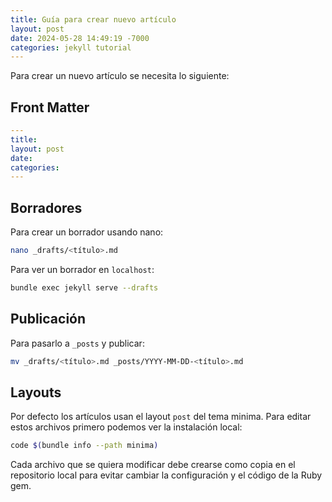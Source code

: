 ```yaml
---
title: Guía para crear nuevo artículo
layout: post
date: 2024-05-28 14:49:19 -7000
categories: jekyll tutorial
---
```


Para crear un nuevo artículo se necesita lo siguiente:

## Front Matter

```yaml
---
title: 
layout: post
date:   
categories: 
---
```

## Borradores

Para crear un borrador usando nano:

```sh
nano _drafts/<título>.md
```

Para ver un borrador en `localhost`:

```sh
bundle exec jekyll serve --drafts
```

## Publicación

Para pasarlo a `_posts` y publicar:

```sh
mv _drafts/<título>.md _posts/YYYY-MM-DD-<título>.md
```

## Layouts

Por defecto los artículos usan el layout `post` del tema 
minima. Para editar estos archivos primero podemos ver la 
instalación local:

```sh
code $(bundle info --path minima)
```

Cada archivo que se quiera modificar debe crearse como copia
en el repositorio local para evitar cambiar la configuración 
y el código de la Ruby gem.

